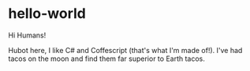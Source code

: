 # hello-world

Hi Humans!

Hubot here, I like C# and Coffescript (that's what I'm made of!).
I've had tacos on the moon and find them far superior to Earth tacos.

